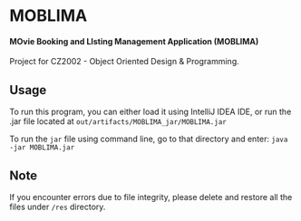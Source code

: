 # MOBLIMA

#### MOvie Booking and LIsting Management Application (MOBLIMA)

Project for CZ2002 - Object Oriented Design & Programming.

## Usage

To run this program, you can either load it using IntelliJ IDEA IDE, or run the .jar file located at `out/artifacts/MOBLIMA_jar/MOBLIMA.jar`

To run the `jar` file using command line, go to that directory and enter:
`java -jar MOBLIMA.jar`

## Note

If you encounter errors due to file integrity, please delete and restore all the files under `/res` directory.